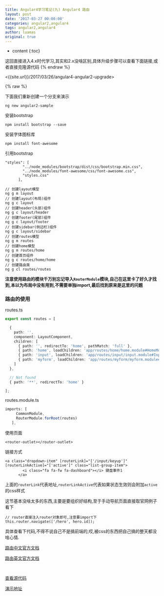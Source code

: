 ```yaml
---
title: Angular4学习笔记(九) Angular4 路由
layout: post
date: '2017-03-27 00:00:00'
categories: angular2,angular4
tags: angular2,angular4
author: luamas
original: true
---
```


* content
{:toc}



这回直接进入4.x时代学习,其实和2.x没啥区别,具体升级步骤可以查看下面链接,或者直接克隆源代码
{% endraw %}

<{{site.url}}/2017/03/26/angular4-angular2-upgrade>

{% raw %}




下面我们重新创建一个分支来演示

```shell
ng new angular2-sample
```

安装bootstrap
```shell
npm install bootstrap --save
```

安装字体图标库
```
npm install font-awesome
```

引用bootstrap
```
"styles": [
        "../node_modules/bootstrap/dist/css/bootstrap.min.css",
        "../node_modules/font-awesome/css/font-awesome.css",
        "styles.css"
      ],
```

```shell
// 创建layout模型
ng g m layout
// 创建layout(布局)组件
ng g c layout
// 创建header(头部)组件
ng g c layout/header
// 创建footer(尾部)组件
ng g c layout/footer
// 创建sidebar(侧边栏)组件
ng g c layout/sidebar
// 创建routes模型
ng g m routes
// 创建home模型
ng g m routes/home
// 创建首页组件
ng g c routes/home/home
// 创建路由类
ng g cl routes/routes
```

**注意使用路由的模块千万别忘记导入`RouterModule`模块,自己在这里卡了好久才找到,本以为布局中没有用到,不需要单独import,最后找到原来是这里的问题**


### 路由的使用

routes.ts

```ts
export const routes = [

  {
    path: '',
    component: LayoutComponent,
    children: [
      { path: '', redirectTo: 'home', pathMatch: 'full' },
      { path: 'home', loadChildren: 'app/routes/home/home.module#HomeModule' },
      { path: 'input', loadChildren: 'app/routes/input/input.module#InputModule' },
      { path: 'myform', loadChildren: 'app/routes/myform/myform.module#MyformModule' }
    ]
  },

  // Not found
  { path: '**', redirectTo: 'home' }

];
```

routes.module.ts

```ts
imports: [
     CommonModule,
     RouterModule.forRoot(routes)
   ],
```

使用页面

```
<router-outlet></router-outlet>
```

链接方式
```
<a class="dropdown-item" [routerLink]="['/input/keyup']" [routerLinkActive]="['active']" class="list-group-item">
        <i class="fa fa-fw fa-dashboard"></i> 键盘事件1
      </a>
```

上面的`routerLink`代表地址,`routerLinkActive`代表如果状态生效则会附加`active`的css样式

这节基本没啥太多的东西,主要是要组织好结构,至于手动导航页面直接取官网例子看下

```
// router直接注入router对象即可,注意要import下
this.router.navigate(['/hero', hero.id]);
```

具体查看下代码,不得不说自己不是搞前端的,哎,被css的东西把自己搞的整天都没啥心情.


[路由中文官方文档](https://angular.cn/docs/ts/latest/guide/router.html)

[路由英文官方文档](https://angular.io/docs/ts/latest/guide/router.html)

<br>

[查看源代码](https://github.com/luamas/angular2-sample/tree/v3)

[演示地址](http://blog.luamas.com/angular2-sample)


